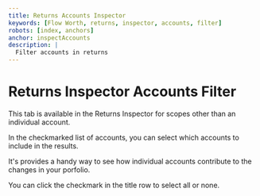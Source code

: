 ```yaml
---
title: Returns Accounts Inspector
keywords: [Flow Worth, returns, inspector, accounts, filter]
robots: [index, anchors]
anchor: inspectAccounts
description: |
  Filter accounts in returns
---
```


# Returns Inspector Accounts Filter

This tab is available in the Returns Inspector for scopes other than an individual account.

In the checkmarked list of accounts, you can select which accounts to include in the results.

It's provides a handy way to see how individual accounts contribute to the changes in your porfolio.

You can click the checkmark in the title row to select all or none.
